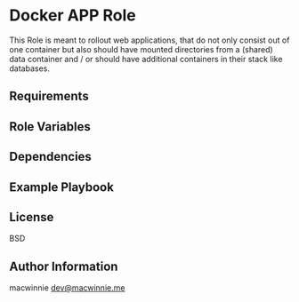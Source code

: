 # Docker APP Role

This Role is meant to rollout web applications, that do not only consist out of
one container but also should have mounted directories from a (shared) data
container and / or should have additional containers in their stack like
databases.

## Requirements

## Role Variables

## Dependencies

## Example Playbook

## License

BSD


## Author Information

macwinnie <dev@macwinnie.me>
